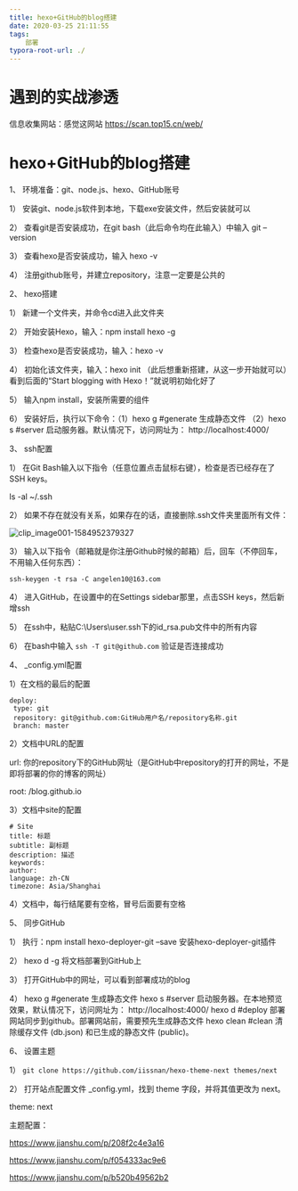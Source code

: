 ```yaml
---
title: hexo+GitHub的blog搭建
date: 2020-03-25 21:11:55
tags:
    部署
typora-root-url: ./
---
```


# 遇到的实战渗透

信息收集网站：感觉这网站  https://scan.top15.cn/web/ 

# hexo+GitHub的blog搭建

1、 环境准备：git、node.js、hexo、GitHub账号

1） 安装git、node.js软件到本地，下载exe安装文件，然后安装就可以

2） 查看git是否安装成功，在git bash（此后命令均在此输入）中输入 git –version

3） 查看hexo是否安装成功，输入 hexo -v

4） 注册github账号，并建立repository，注意一定要是公共的

2、 hexo搭建

1） 新建一个文件夹，并命令cd进入此文件夹

2） 开始安装Hexo，输入：npm install hexo -g

3） 检查hexo是否安装成功，输入：hexo -v

4） 初始化该文件夹，输入：hexo init （此后想重新搭建，从这一步开始就可以）看到后面的“Start blogging with Hexo！”就说明初始化好了

5） 输入npm install，安装所需要的组件

6） 安装好后，执行以下命令：（1）hexo g #generate 生成静态文件 （2）hexo s #server 启动服务器。默认情况下，访问网址为： http://localhost:4000/

3、 ssh配置 

1） 在Git Bash输入以下指令（任意位置点击鼠标右键），检查是否已经存在了SSH keys。

ls -al ~/.ssh

2） 如果不存在就没有关系，如果存在的话，直接删除.ssh文件夹里面所有文件：

![clip_image001-1584952379327](/blog.github.io/images/clip_image001-1584952379327.png)

3） 输入以下指令（邮箱就是你注册Github时候的邮箱）后，回车（不停回车，不用输入任何东西）：

`ssh-keygen -t rsa -C angelen10@163.com`

4） 进入GitHub，在设置中的在Settings sidebar那里，点击SSH keys，然后新增ssh

5） 在ssh中，粘贴C:\Users\user\.ssh下的id_rsa.pub文件中的所有内容

6） 在bash中输入 `ssh -T git@github.com` 验证是否连接成功

4、 _config.yml配置

1）在文档的最后的配置

````
deploy:
 type: git
 repository: git@github.com:GitHub用户名/repository名称.git
 branch: master
````

2）文档中URL的配置

url: 你的repository下的GitHub网址（是GitHub中repository的打开的网址，不是即将部署的你的博客的网址）

root: /blog.github.io

3）文档中site的配置

````
# Site
title: 标题
subtitle: 副标题
description: 描述
keywords: 
author: 
language: zh-CN
timezone: Asia/Shanghai
````

4）文档中，每行结尾要有空格，冒号后面要有空格

5、 同步GitHub

1） 执行：npm install hexo-deployer-git –save 安装hexo-deployer-git插件

2） hexo d -g 将文档部署到GitHub上

3） 打开GitHub中的网址，可以看到部署成功的blog

4） hexo g #generate 生成静态文件
 hexo s #server 启动服务器。在本地预览效果，默认情况下，访问网址为： http://localhost:4000/
 hexo d #deploy 部署网站同步到github。部署网站前，需要预先生成静态文件
 hexo clean #clean 清除缓存文件 (db.json) 和已生成的静态文件 (public)。

6、 设置主题

1） `git clone https://github.com/iissnan/hexo-theme-next themes/next`

2） 打开站点配置文件 _config.yml，找到 theme 字段，并将其值更改为 next。

theme: next

主题配置：

https://www.jianshu.com/p/208f2c4e3a16

https://www.jianshu.com/p/f054333ac9e6

https://www.jianshu.com/p/b520b49562b2
